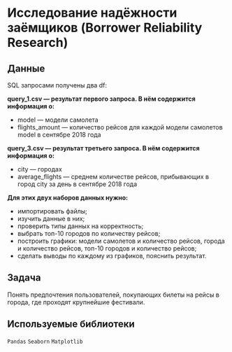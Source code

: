# Исследование надёжности заёмщиков (Borrower Reliability Research)


## Данные

SQL запросами получены два df:

**query_1.csv — результат первого запроса. В нём содержится информация о:**

- model — модели самолета
- flights_amount — количество рейсов для каждой модели самолетов model в сентябре 2018 года


**query_3.csv — результат третьего запроса. В нём содержится информация о:**

- city — городах
- average_flights — среднем количестве рейсов, прибывающих в город city за день в сентябре 2018 года


**Для этих двух наборов данных нужно:**

- импортировать файлы;
- изучить данные в них;
- проверить типы данных на корректность;
- выбрать топ-10 городов по количеству рейсов;
- построить графики: модели самолетов и количество рейсов, города и количество рейсов, топ-10 городов и количество рейсов;
- сделать выводы по каждому из графиков, пояснить результат.


## Задача

Понять предпочтения пользователей, покупающих билеты на рейсы в города, где проходят крупнейшие фестивали.


## Используемые библиотеки
`Pandas` `Seaborn` `Matplotlib` 